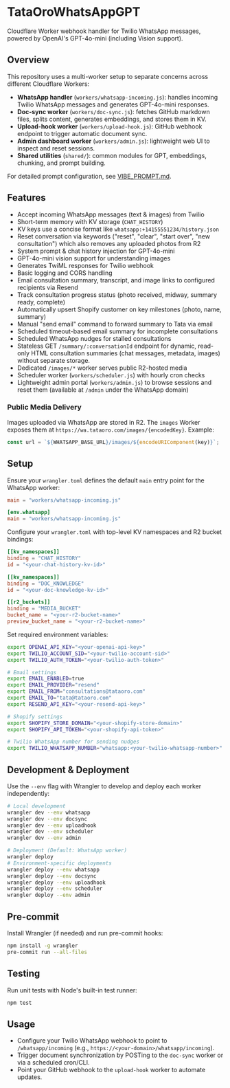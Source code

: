 # TataOroWhatsAppGPT

Cloudflare Worker webhook handler for Twilio WhatsApp messages, powered by OpenAI's GPT-4o-mini (including Vision support).

## Overview

This repository uses a multi-worker setup to separate concerns across different Cloudflare Workers:

- **WhatsApp handler** (`workers/whatsapp-incoming.js`): handles incoming Twilio WhatsApp messages and generates GPT-4o-mini responses.
- **Doc-sync worker** (`workers/doc-sync.js`): fetches GitHub markdown files, splits content, generates embeddings, and stores them in KV.
- **Upload-hook worker** (`workers/upload-hook.js`): GitHub webhook endpoint to trigger automatic document sync.
- **Admin dashboard worker** (`workers/admin.js`): lightweight web UI to inspect and reset sessions.
- **Shared utilities** (`shared/`): common modules for GPT, embeddings, chunking, and prompt building.

For detailed prompt configuration, see [VIBE_PROMPT.md](docs/issues/05-closed/VIBE_PROMPT.md).

## Features

- Accept incoming WhatsApp messages (text & images) from Twilio
- Short-term memory with KV storage (`CHAT_HISTORY`)
- KV keys use a concise format like `whatsapp:+14155551234/history.json`
- Reset conversation via keywords ("reset", "clear", "start over", "new consultation") which also removes any uploaded photos from R2
- System prompt & chat history injection for GPT-4o-mini
- GPT-4o-mini vision support for understanding images
- Generates TwiML responses for Twilio webhook
- Basic logging and CORS handling
- Email consultation summary, transcript, and image links to configured recipients via Resend
- Track consultation progress status (photo received, midway, summary ready, complete)
- Automatically upsert Shopify customer on key milestones (photo, name, summary)
- Manual "send email" command to forward summary to Tata via email
- Scheduled timeout-based email summary for incomplete consultations
- Scheduled WhatsApp nudges for stalled consultations
- Stateless GET `/summary/:conversationId` endpoint for dynamic, read-only HTML consultation summaries (chat messages, metadata, images) without separate storage.
- Dedicated `/images/*` worker serves public R2-hosted media
- Scheduler worker (`workers/scheduler.js`) with hourly cron checks
- Lightweight admin portal (`workers/admin.js`) to browse sessions and reset them (available at `/admin` under the WhatsApp domain)

### Public Media Delivery

Images uploaded via WhatsApp are stored in R2. The `images` Worker exposes them at
`https://wa.tataoro.com/images/{encodedKey}`. Example:

```js
const url = `${WHATSAPP_BASE_URL}/images/${encodeURIComponent(key)}`;
```

## Setup

Ensure your `wrangler.toml` defines the default `main` entry point for the WhatsApp worker:

```toml
main = "workers/whatsapp-incoming.js"

[env.whatsapp]
main = "workers/whatsapp-incoming.js"
```

Configure your `wrangler.toml` with top-level KV namespaces and R2 bucket bindings:

```toml
[[kv_namespaces]]
binding = "CHAT_HISTORY"
id = "<your-chat-history-kv-id>"

[[kv_namespaces]]
binding = "DOC_KNOWLEDGE"
id = "<your-doc-knowledge-kv-id>"

[[r2_buckets]]
binding = "MEDIA_BUCKET"
bucket_name = "<your-r2-bucket-name>"
preview_bucket_name = "<your-r2-bucket-name>"
```

Set required environment variables:

```bash
export OPENAI_API_KEY="<your-openai-api-key>"
export TWILIO_ACCOUNT_SID="<your-twilio-account-sid>"
export TWILIO_AUTH_TOKEN="<your-twilio-auth-token>"

# Email settings
export EMAIL_ENABLED=true
export EMAIL_PROVIDER="resend"
export EMAIL_FROM="consultations@tataoro.com"
export EMAIL_TO="tata@tataoro.com"
export RESEND_API_KEY="<your-resend-api-key>"

# Shopify settings
export SHOPIFY_STORE_DOMAIN="<your-shopify-store-domain>"
export SHOPIFY_API_TOKEN="<your-shopify-api-token>"

# Twilio WhatsApp number for sending nudges
export TWILIO_WHATSAPP_NUMBER="whatsapp:<your-twilio-whatsapp-number>"
```

## Development & Deployment

Use the `--env` flag with Wrangler to develop and deploy each worker independently:

```bash
# Local development
wrangler dev --env whatsapp
wrangler dev --env docsync
wrangler dev --env uploadhook
wrangler dev --env scheduler
wrangler dev --env admin

# Deployment (Default: WhatsApp worker)
wrangler deploy
# Environment-specific deployments
wrangler deploy --env whatsapp
wrangler deploy --env docsync
wrangler deploy --env uploadhook
wrangler deploy --env scheduler
wrangler deploy --env admin
```

## Pre-commit

Install Wrangler (if needed) and run pre-commit hooks:

```bash
npm install -g wrangler
pre-commit run --all-files
``` 
## Testing

Run unit tests with Node's built-in test runner:

```bash
npm test
```


## Usage

- Configure your Twilio WhatsApp webhook to point to `/whatsapp/incoming` (e.g., `https://<your-domain>/whatsapp/incoming`).
- Trigger document synchronization by POSTing to the `doc-sync` worker or via a scheduled cron/CLI.
- Point your GitHub webhook to the `upload-hook` worker to automate updates.
